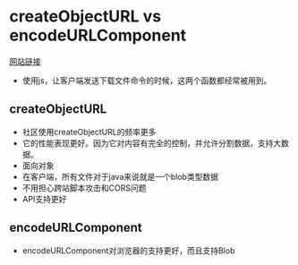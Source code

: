 # createObjectURL vs encodeURLComponent
[网站链接](https://stackoverflow.com/questions/61597868/creating-and-downloading-text-file-from-string-in-javascript-blob-createobjectu)
- 使用js，让客户端发送下载文件命令的时候，这两个函数都经常被用到。
## createObjectURL
- 社区使用createObjectURL的频率更多
- 它的性能表现更好。因为它对内容有完全的控制，并允许分割数据，支持大数据。
- 面向对象
- 在客户端，所有文件对于java来说就是一个blob类型数据
- 不用担心跨站脚本攻击和CORS问题
- API支持更好



## encodeURLComponent
- encodeURLComponent对浏览器的支持更好，而且支持Blob
